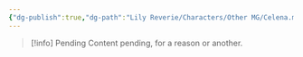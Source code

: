```yaml
---
{"dg-publish":true,"dg-path":"Lily Reverie/Characters/Other MG/Celena.md","permalink":"/lily-reverie/characters/other-mg/celena/","created":"2024-01-22T20:49:57.771-03:00","updated":"2024-01-22T20:49:57.771-03:00"}
---
```



>[!info] Pending
>Content pending, for a reason or another.